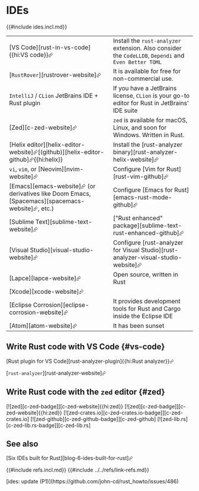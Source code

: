 # IDEs

{{#include ides.incl.md}}

|||
|---|---|
| [VS Code][rust-in-vs-code]{{hi:VS code}}⮳ | Install the `rust-analyzer` extension. Also consider the `CodeLLDB`, `Dependi` and `Even Better TOML` |
| [`RustRover`][rustrover-website]⮳ | It is available for free for non-commercial use. |
| `IntelliJ` / `CLion` JetBrains IDE + Rust plugin | If you have a JetBrains license, `CLion` is your go-to editor for Rust in JetBrains' IDE suite |
| [Zed][c-zed-website]⮳ | `zed` is available for macOS, Linux, and soon for Windows. Written in Rust. |
| [Helix editor][helix-editor-website]⮳[(github)][helix-editor-github]⮳{{hi:helix}} | Install the [rust-analyzer binary][rust-analyzer-helix-website]⮳ |
| `vi`, `vim`, or [Neovim][nvim-website]⮳ | Configure [Vim for Rust][rust-vim-github]⮳ |
| [Emacs][emacs-website]⮳ (or derivatives like Doom Emacs, [Spacemacs][spacemacs-website]⮳, etc.) | Configure [Emacs for Rust][emacs-rust-mode-github]⮳ |
| [Sublime Text][sublime-text-website]⮳ | ["Rust enhanced" package][sublime-text-rust-enhanced-github]⮳ |
| [Visual Studio][visual-studio-website]⮳ | Configure [rust-analyzer for Visual Studio][rust-analyzer-visual-studio-website]⮳ |
| [Lapce][lapce-website]⮳ | Open source, written in Rust |
| [Xcode][xcode-website]⮳ ||
| [Eclipse Corrosion][eclipse-corrosion-website]⮳ | It provides development tools for Rust and Cargo inside the Eclipse IDE |
| [Atom][atom-website]⮳ | It has been sunset |

## Write Rust code with VS Code {#vs-code}

[Rust plugin for VS Code][rust-analyzer-plugin]{{hi:Rust analyzer}}⮳

[`rust-analyzer`][rust-analyzer-website]⮳

## Write Rust code with the `zed` editor {#zed}

[![zed][c-zed-badge]][c-zed-website]{{hi:zed}}
[![zed][c-zed-badge]][c-zed-website]{{hi:zed}}
[![zed-crates.io][c-zed-crates.io-badge]][c-zed-crates.io]
[![zed-github][c-zed-github-badge]][c-zed-github]
[![zed-lib.rs][c-zed-lib.rs-badge]][c-zed-lib.rs]

## See also

[Six IDEs built for Rust][blog-6-ides-built-for-rust]⮳

{{#include refs.incl.md}}
{{#include ../../refs/link-refs.md}}

<div class="hidden">
[ides: update (P1)](https://github.com/john-cd/rust_howto/issues/486)

</div>
